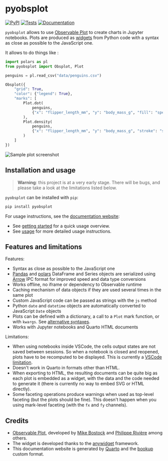 # pyobsplot

[![PyPI](https://img.shields.io/pypi/v/pyobsplot.svg?color=green)](https://pypi.org/project/pyobsplot)
[![Tests](https://github.com/juba/pyobsplot/actions/workflows/tests.yml/badge.svg)](https://github.com/juba/pyobsplot/actions/workflows/tests.yml)
[![Documentation](https://github.com/juba/pyobsplot/actions/workflows/publish.yml/badge.svg)](https://github.com/juba/pyobsplot/actions/workflows/publish.yml)

`pyobsplot` allows to use [Observable Plot](https://observablehq.com/@observablehq/plot?collection=@observablehq/plot) to create charts in Jupyter notebooks. Plots are produced as [widgets](https://ipywidgets.readthedocs.io/en/latest/index.html) from Python code with a syntax as close as possible to the JavaScript one.

It allows to do things like :

```python
import polars as pl
from pyobsplot import Obsplot, Plot

penguins = pl.read_csv("data/penguins.csv")

Obsplot({
    "grid": True,
    "color": {"legend": True},
    "marks": [
        Plot.dot(
            penguins, 
            {"x": "flipper_length_mm", "y": "body_mass_g", "fill": "species"}
        ),
        Plot.density(
            penguins, 
            {"x": "flipper_length_mm", "y": "body_mass_g", "stroke": "species"}
        )
    ]
})
```

![Sample plot screenshot](https://github.com/juba/pyobsplot/raw/main/doc/screenshots/readme_plot.png)


## Installation and usage

> **Warning**: this project is at a very early stage. There will be bugs, and please take a look at the limitations listed below.

`pyobsplot` can be installed with `pip`:

```sh
pip install pyobsplot
```

For usage instructions, see the [documentation website](https://juba.github.io/pyobsplot):

- See [getting started](https://juba.github.io/pyobsplot/getting_started.html) for a quick usage overview.
- See [usage](https://juba.github.io/pyobsplot/usage.html) for more detailed usage instructions.


## Features and limitations

Features:

- Syntax as close as possible to the JavaScript one
- [Pandas](https://pandas.pydata.org) and [polars](https://pola.rs) DataFrame and Series objects are serialized using [Arrow](https://arrow.apache.org) IPC format for improved speed and data type conversions
- Works offline, no iframe or dependency to Observable runtime
- Caching mechanism of data objects if they are used several times in the same plot
- Custom JavaScript code can be passed as strings with the `js` method
- Python `date` and `datetime` objects are automatically converted to JavaScript `Date` objects
- Plots can be defined with a dictionary, a call to a `Plot` mark function, or with `kwargs`. See [alternative syntaxes](usage.qmd#alternative-syntaxes).
- Works with Jupyter notebooks and Quarto HTML documents

Limitations:

- When using notebooks inside VSCode, the cells output states are not saved between sessions. So when a notebook is closed and reopened, plots have to be recomputed to be displayed. This is currently a [VSCode limitation](https://github.com/juba/pyobsplot/issues/2).
- Doesn't work in Quarto in formats other than HTML.
- When exporting to HTML, the resulting documents can be quite big as each plot is embedded as a widget, with the data and the code needed to generate it (there is currently no way to embed SVG or HTML directly).
- Some faceting operations produce warnings when used as top-level faceting (but the plots should be fine). This doesn't happen when you using mark-level faceting (with the `fx` and `fy` channels).



## Credits

- [Observable Plot](https://observablehq.com/@observablehq/plot?collection=@observablehq/plot), developed by [Mike Bostock](https://observablehq.com/@mbostock) and [Philippe Rivière](https://observablehq.com/@fil) among others.
- The widget is developed thanks to the [anywidget](https://anywidget.dev) framework.
- This documentation website is generated by [Quarto](https://quarto.org) and the [bookup](https://github.com/juba/bookup-html) custom format.
